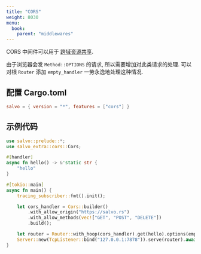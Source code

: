 ```yaml
---
title: "CORS"
weight: 8030
menu:
  book:
    parent: "middlewares"
---
```


CORS 中间件可以用于 [跨域资源共享](https://developer.mozilla.org/zh-CN/docs/Web/HTTP/CORS).

由于浏览器会发 `Method::OPTIONS` 的请求, 所以需要增加对此类请求的处理. 可以对根 `Router` 添加 `empty_handler` 一劳永逸地处理这种情况.

## 配置 Cargo.toml

```toml
salvo = { version = "*", features = ["cors"] }
```

## 示例代码

```rust
use salvo::prelude::*;
use salvo_extra::cors::Cors;

#[handler]
async fn hello() -> &'static str {
    "hello"
}

#[tokio::main]
async fn main() {
    tracing_subscriber::fmt().init();

    let cors_handler = Cors::builder()
        .with_allow_origin("https://salvo.rs")
        .with_allow_methods(vec!["GET", "POST", "DELETE"])
        .build();

    let router = Router::with_hoop(cors_handler).get(hello).options(empty_handler);
    Server::new(TcpListener::bind("127.0.0.1:7878")).serve(router).await;
}
```